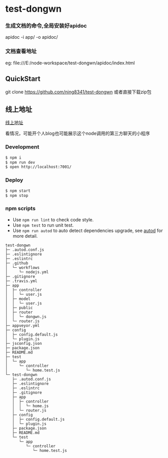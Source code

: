 # test-dongwn
### 生成文档的命令,全局安装好apidoc
apidoc -i app/ -o apidoc/

### 文档查看地址
eg: file:///E:/node-workspace/test-dongwn/apidoc/index.html


## QuickStart

<!-- add docs here for user -->

git clone https://github.com/ning8341/test-dongwn
或者直接下载zip包

## 线上地址

<!-- add docs here for user -->

[线上地址](http://www.dongwn.icu)

看情况，可能开个人blog也可能展示这个node调用的第三方聊天的小程序

### Development

```bash
$ npm i
$ npm run dev
$ open http://localhost:7001/
```

### Deploy

```bash
$ npm start
$ npm stop
```

### npm scripts

- Use `npm run lint` to check code style.
- Use `npm test` to run unit test.
- Use `npm run autod` to auto detect dependencies upgrade, see [autod](https://www.npmjs.com/package/autod) for more detail.


[egg]: https://eggjs.org
```
test-dongwn
├─ .autod.conf.js
├─ .eslintignore
├─ .eslintrc
├─ .github
│  └─ workflows
│     └─ nodejs.yml
├─ .gitignore
├─ .travis.yml
├─ app
│  ├─ controller
│  │  └─ user.js
│  ├─ model
│  │  └─ user.js
│  ├─ public
│  ├─ router
│  │  └─ dongwn.js
│  └─ router.js
├─ appveyor.yml
├─ config
│  ├─ config.default.js
│  └─ plugin.js
├─ jsconfig.json
├─ package.json
├─ README.md
├─ test
│  └─ app
│     └─ controller
│        └─ home.test.js
└─ test-dongwn
   ├─ .autod.conf.js
   ├─ .eslintignore
   ├─ .eslintrc
   ├─ .gitignore
   ├─ app
   │  ├─ controller
   │  │  └─ home.js
   │  └─ router.js
   ├─ config
   │  ├─ config.default.js
   │  └─ plugin.js
   ├─ package.json
   ├─ README.md
   └─ test
      └─ app
         └─ controller
            └─ home.test.js

```